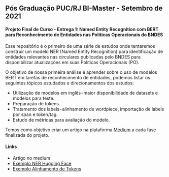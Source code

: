 ## Pós Graduação PUC/RJ BI-Master - Setembro de 2021



#### **Projeto Final de Curso - Entrega 1:** Named Entity Recognition com BERT para Reconhecimento de Entidades nas Politicas Operacionais do BNDES



Esse repositório é o primeiro de uma série de estudos onde tentaremos construir um modelo NER (Named Entity Recognition) para identificação de entidades relevantes nas circulares publicadas pelo BNDES para disponibilizar atualizações em suas Políticas Operacionais (PO).

O objetivo de nossa primeira análise é aprender sobre o uso de modelos BERT em tarefas de reconhecimento de entidades, podemos listar os seguintes tópicos estudados e direcionamentos dos estudos:

* Utilização de modelos em inglês - maior disponibilidade de datasets e modelos para teste.
* Preparação de tokens.
* Tratamento dos labels - alinhamento de wordpiece, importação de labels por span e token/tag.
* Estudo de métricas para avaliação do modelo.



Temos como objetivo criar um artigo na plataforma [Medium](https://medium.com/) a cada fase finalizada do projeto.



#### Links

* Artigo no medium
* [Exemplo NER Hugging Face](https://huggingface.co/transformers/master/custom_datasets.html#token-classification-with-w-nut-emerging-entities)
* [Exemplo Alinhamento de Tokens](https://www.lighttag.io/blog/sequence-labeling-with-transformers/example)

